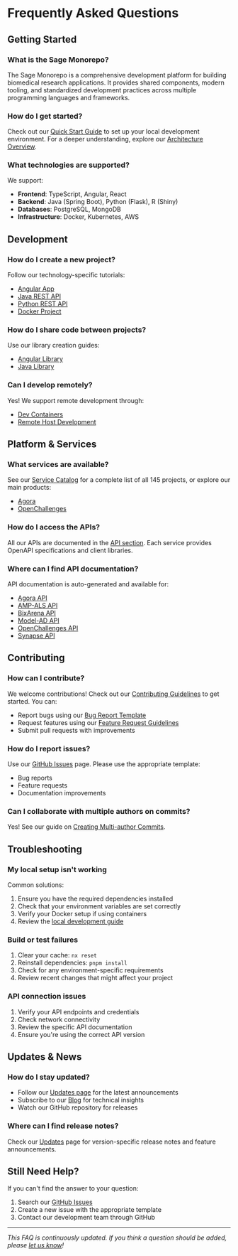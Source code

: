 # Frequently Asked Questions

## Getting Started

### What is the Sage Monorepo?

The Sage Monorepo is a comprehensive development platform for building biomedical research applications. It provides shared components, modern tooling, and standardized development practices across multiple programming languages and frameworks.

### How do I get started?

Check out our [Quick Start Guide](../develop/quick-start.md) to set up your local development environment. For a deeper understanding, explore our [Architecture Overview](../develop/architecture/what-is-nx.md).

### What technologies are supported?

We support:

- **Frontend**: TypeScript, Angular, React
- **Backend**: Java (Spring Boot), Python (Flask), R (Shiny)
- **Databases**: PostgreSQL, MongoDB
- **Infrastructure**: Docker, Kubernetes, AWS

## Development

### How do I create a new project?

Follow our technology-specific tutorials:

- [Angular App](../develop/tutorials/angular/add-app.md)
- [Java REST API](../develop/tutorials/java/add-rest-api.md)
- [Python REST API](../develop/tutorials/python/add-rest-api.md)
- [Docker Project](../develop/tutorials/docker/new-project.md)

### How do I share code between projects?

Use our library creation guides:

- [Angular Library](../develop/tutorials/angular/add-library.md)
- [Java Library](../develop/tutorials/java/add-library.md)

### Can I develop remotely?

Yes! We support remote development through:

- [Dev Containers](../develop/architecture/what-is-devcontainer.md)
- [Remote Host Development](../develop/advanced/developing-on-a-remote-host.md)

## Platform & Services

### What services are available?

See our [Service Catalog](../products/services.md) for a complete list of all 145 projects, or explore our main products:

- [Agora](../products/agora.md)
- [OpenChallenges](../products/openchallenges.md)

### How do I access the APIs?

All our APIs are documented in the [API section](../api/overview.md). Each service provides OpenAPI specifications and client libraries.

### Where can I find API documentation?

API documentation is auto-generated and available for:

- [Agora API](../api/agora.md)
- [AMP-ALS API](../api/amp-als.md)
- [BixArena API](../api/bixarena.md)
- [Model-AD API](../api/model-ad.md)
- [OpenChallenges API](../api/openchallenges.md)
- [Synapse API](../api/synapse.md)

## Contributing

### How can I contribute?

We welcome contributions! Check out our [Contributing Guidelines](../contributions/overview.md) to get started. You can:

- Report bugs using our [Bug Report Template](../resources/bug-report.md)
- Request features using our [Feature Request Guidelines](../resources/feature-requests.md)
- Submit pull requests with improvements

### How do I report issues?

Use our [GitHub Issues](https://github.com/Sage-Bionetworks/sage-monorepo/issues) page. Please use the appropriate template:

- Bug reports
- Feature requests
- Documentation improvements

### Can I collaborate with multiple authors on commits?

Yes! See our guide on [Creating Multi-author Commits](../develop/advanced/creating-a-commit-with-multiple-authors.md).

## Troubleshooting

### My local setup isn't working

Common solutions:

1. Ensure you have the required dependencies installed
2. Check that your environment variables are set correctly
3. Verify your Docker setup if using containers
4. Review the [local development guide](../develop/quick-start.md)

### Build or test failures

1. Clear your cache: `nx reset`
2. Reinstall dependencies: `pnpm install`
3. Check for any environment-specific requirements
4. Review recent changes that might affect your project

### API connection issues

1. Verify your API endpoints and credentials
2. Check network connectivity
3. Review the specific API documentation
4. Ensure you're using the correct API version

## Updates & News

### How do I stay updated?

- Follow our [Updates page](../updates/index.md) for the latest announcements
- Subscribe to our [Blog](../blog/index.md) for technical insights
- Watch our GitHub repository for releases

### Where can I find release notes?

Check our [Updates](../updates/index.md) page for version-specific release notes and feature announcements.

## Still Need Help?

If you can't find the answer to your question:

1. Search our [GitHub Issues](https://github.com/Sage-Bionetworks/sage-monorepo/issues)
2. Create a new issue with the appropriate template
3. Contact our development team through GitHub

---

_This FAQ is continuously updated. If you think a question should be added, please [let us know](https://github.com/Sage-Bionetworks/sage-monorepo/issues/new?assignees=&labels=type%3A+docs&projects=&template=3-documentation.yml&title=%5BDocs%5D+FAQ+Request)!_
